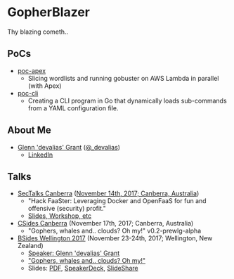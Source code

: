 # GopherBlazer

Thy blazing cometh..

## PoCs

* [poc-apex](https://github.com/0xdevalias/gopherblazer/tree/poc-apex/poc-apex)
    * Slicing wordlists and running gobuster on AWS Lambda in parallel (with Apex)
* [poc-cli](https://github.com/0xdevalias/gopherblazer/tree/poc-cli/poc-cli)
    * Creating a CLI program in Go that dynamically loads sub-commands from a YAML configuration file.

## About Me

* [Glenn 'devalias' Grant](http://devalias.net/) ([@_devalias](https://twitter.com/_devalias))
    * [LinkedIn](https://www.linkedin.com/in/glenn-devalias-grant/)

## Talks

* [SecTalks Canberra](http://www.sectalks.org/canberra/) ([November 14th, 2017; Canberra, Australia](https://www.meetup.com/SecTalks-Canberra/events/241579721/))
    * "Hack FaaSter: Leveraging Docker and OpenFaaS for fun and offensive (security) profit."
    * [Slides, Workshop, etc](https://github.com/0xdevalias/hack-FaaSter)
* [CSides Canberra](http://www.bsidesau.com.au/csides.html) (November 17th, 2017; Canberra, Australia)
    * "Gophers, whales and.. clouds? Oh my!" v0.2-prewlg-alpha
* [BSides Wellington 2017](https://www.bsides.nz/) (November 23-24th, 2017; Wellington, New Zealand)
    * [Speaker: Glenn 'devalias' Grant](https://bsideswellington2017.sched.com/speaker/glenndevaliasgrant)
    * ["Gophers, whales and.. clouds? Oh my!"](https://bsideswellington2017.sched.com/event/CTpF/gophers-whales-and-clouds-oh-my)
    * Slides: [PDF](slides/20171123-Gopherblazer-BSidesWellington.pdf), [SpeakerDeck](https://speakerdeck.com/0xdevalias/gophers-whales-and-dot-clouds-oh-my), [SlideShare](https://www.slideshare.net/GlenndevaliasGrant/gophers-whales-and-clouds-oh-my)
